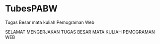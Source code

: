 # TubesPABW
Tugas Besar mata kuliah Pemograman Web


SELAMAT MENGERJAKAN TUGAS BESAR MATA KULIAH PEMOGRAMAN WEB


